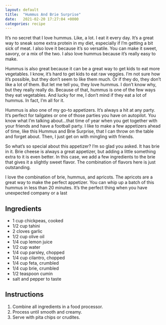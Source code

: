 ```yaml
---
layout: default
title:  "Hummus And Brie Surprise"
date:   2021-02-20 17:27:04 +0000
categories: recipe
---
```

It’s no secret that I love hummus. Like, a lot. I eat it every day. It’s a great way to sneak some extra protein in my diet, especially if I’m getting a bit sick of meat. I also love it because it’s so versatile. You can make it sweet, savory, or a mix of the two. I also love hummus because it’s really easy to make.

Hummus is also great because it can be a great way to get kids to eat more vegetables. I know, it’s hard to get kids to eat raw veggies. I’m not sure how it’s possible, but they don’t seem to like them much. Or if they do, they don’t like a lot of them. But let me tell you, they love hummus. I don’t know why, but they really really do. Because of that, hummus is one of the few ways they eat vegetables. And lucky for me, I don’t mind if they eat a lot of hummus. In fact, I’m all for it.

Hummus is also one of my go-to appetizers. It’s always a hit at any party. It’s perfect for tailgates or one of those parties you have on autopilot. You know what I’m talking about…that time of year when you get together with your friends and have a football party. I like to make a few appetizers ahead of time, like this Hummus and Brie Surprise, that I can throw on the table and forget about. Then, I just get on with mingling with friends.

So what’s so special about this appetizer? I’m so glad you asked. It has brie in it. Brie cheese is always a great appetizer, but adding a little something extra to it is even better. In this case, we add a few ingredients to the brie that gives it a slightly sweet flavor. The combination of flavors here is just outstanding.

I love the combination of brie, hummus, and apricots. The apricots are a great way to make the perfect appetizer. You can whip up a batch of this hummus in less than 20 minutes. It’s the perfect thing when you have unexpected company or a last
## Ingredients

- 1 cup chickpeas, cooked
- 1/2 cup tahini
- 2 cloves garlic
- 1/2 cup olive oil
- 1/4 cup lemon juice
- 1/2 cup water
- 1/4 cup parsley, chopped
- 1/4 cup cilantro, chopped
- 1/4 cup feta, crumbled
- 1/4 cup brie, crumbled
- 1/2 teaspoon cumin
- salt and pepper to taste


## Instructions

1. Combine all ingredients in a food processor.
2. Process until smooth and creamy.
3. Serve with pita chips or crudites.

